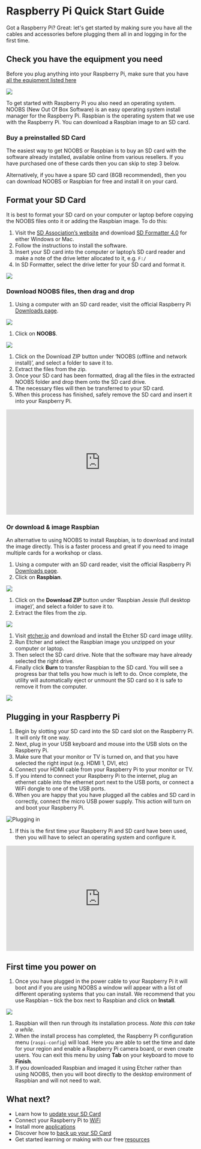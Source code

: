 # Raspberry Pi Quick Start Guide

Got a Raspberry Pi? Great: let's get started by making sure you have all the cables and accessories before plugging them all in and logging in for the first time.

## Check you have the equipment you need
Before you plug anything into your Raspberry Pi, make sure that you have [all the equipment listed here](https://www.raspberrypi.org/learning/quick-start-guide/requirements/)

![](images/all-the-things.png)

To get started with Raspberry Pi you also need an operating system. NOOBS (New Out Of Box Software) is an easy operating system install manager for the Raspberry Pi. Raspbian is the operating system that we use with the Raspberry Pi. You can download a Raspbian image to an SD card.

### Buy a preinstalled SD Card

The easiest way to get NOOBS or Raspbian is to buy an SD card with the software already installed, available online from various resellers. If you have purchased one of these cards then you can skip to step 3 below.

Alternatively, if you have a spare SD card (8GB recommended), then you can download NOOBS or Raspbian for free and install it on your card.

## Format your SD Card

It is best to format your SD card on your computer or laptop before copying the NOOBS files onto it or adding the Raspbian image. To do this:

1. Visit the [SD Association’s website](http://www.sdcard.org/) and download [SD Formatter 4.0](https://www.sdcard.org/downloads/formatter_4/index.html) for either Windows or Mac.
1. Follow the instructions to install the software.
1. Insert your SD card into the computer or laptop’s SD card reader and make a note of the drive letter allocated to it, e.g. `F:/`
1. In SD Formatter, select the drive letter for your SD card and format it.

  ![](images/SD-Formatter.jpg)

### Download NOOBS files, then drag and drop

1. Using a computer with an SD card reader, visit the official Raspberry Pi [Downloads page](http://www.raspberrypi.org/downloads/).

  ![](images/siteHome.png)

1. Click on **NOOBS**.

  ![](images/noobs1.png)

1. Click on the Download ZIP button under ‘NOOBS (offline and network install)’, and select a folder to save it to.
1. Extract the files from the zip.
1. Once your SD card has been formatted, drag all the files in the extracted NOOBS folder and drop them onto the SD card drive.
1. The necessary files will then be transferred to your SD card.
1. When this process has finished, safely remove the SD card and insert it into your Raspberry Pi.

<iframe src="https://player.vimeo.com/video/90518800" width="500" height="281" frameborder="0" webkitallowfullscreen mozallowfullscreen allowfullscreen></iframe>
<p></p>

### Or download & image Raspbian
An alternative to using NOOBS to install Raspbian, is to download and install the image directly. This is a faster process and great if you need to image multiple cards for a workshop or class.

1. Using a computer with an SD card reader, visit the official Raspberry Pi [Downloads page](http://www.raspberrypi.org/downloads/).
1. Click on **Raspbian**.

  ![](images/noobs1.png)

1. Click on the **Download ZIP** button under ‘Raspbian Jessie (full desktop image)’, and select a folder to save it to.
1. Extract the files from the zip.

  ![](images/noobs2.png)

1. Visit [etcher.io](http://www.etcher.io/) and download and install the Etcher SD card image utility.
1. Run Etcher and select the Raspbian image you unzipped on your computer or laptop.
1. Then select the SD card drive. Note that the software may have already selected the right drive.
1. Finally click **Burn** to transfer Raspbian to the SD card. You will see a progress bar that tells you how much is left to do. Once complete, the utility will automatically eject or unmount the SD card so it is safe to remove it from the computer.

  ![](images/etcher.gif)

## Plugging in your Raspberry Pi
1. Begin by slotting your SD card into the SD card slot on the Raspberry Pi. It will only fit one way.
1. Next, plug in your USB keyboard and mouse into the USB slots on the Raspberry Pi.
1. Make sure that your monitor or TV is turned on, and that you have selected the right input (e.g. HDMI 1, DVI, etc)
1. Connect your HDMI cable from your Raspberry Pi to your monitor or TV.
1. If you intend to connect your Raspberry Pi to the internet, plug an ethernet cable into the ethernet port next to the USB ports, or connect a WiFi dongle to one of the USB ports. 
1. When you are happy that you have plugged all the cables and SD card in correctly, connect the micro USB power supply. This action will turn on and boot your Raspberry Pi.

  ![Plugging in](images/plug-in.gif)

1. If this is the first time your Raspberry Pi and SD card have been used, then you will have to select an operating system and configure it.

<iframe src="https://player.vimeo.com/video/91631396" width="500" height="281" frameborder="0" webkitallowfullscreen mozallowfullscreen allowfullscreen></iframe>

## First time you power on
1. Once you have plugged in the power cable to your Raspberry Pi it will boot and if you are using NOOBS a window will appear with a list of different operating systems that you can install. We recommend that you use Raspbian – tick the box next to Raspbian and click on **Install**.

  ![](images/noobs.png)

1. Raspbian will then run through its installation process. *Note this can take a while.*
1. When the install process has completed, the Raspberry Pi configuration menu (`raspi-config`) will load. Here you are able to set the time and date for your region and enable a Raspberry Pi camera board, or even create users. You can exit this menu by using **Tab** on your keyboard to move to **Finish**.
1. If you downloaded Raspbian and imaged it using Etcher rather than using NOOBS, then you will boot directly to the desktop environment of Raspbian and will not need to wait.

## What next?
- Learn how to [update your SD Card](update-sd-card.md)
- Connect your Raspberry Pi to [WiFi](wifi.md)
- Install more [applications](install-apps.md)
- Discover how to [back up your SD Card](backup.md)
- Get started learning or making with our free [resources](https://www.raspberrypi.org/resources/)
